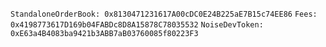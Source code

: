 `StandaloneOrderBook: 0x8130471231617A00cDC0E24B225aE7B15c74EE86`
`Fees: 0x4198773617D169b04FABDc8D8A15878C78035532`
`NoiseDevToken: 0xE63a4B4083ba9421b3ABB7aB03760085f80223F3`
